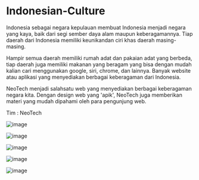 # Indonesian-Culture

Indonesia sebagai negara kepulauan membuat Indonesia menjadi negara yang kaya, baik dari segi sember daya alam maupun keberagamannya. Tiap daerah dari Indonesia memiliki keunikandan ciri khas daerah masing-masing.

Hampir semua daerah memiliki rumah adat dan pakaian adat yang berbeda, tiap daerah juga memiliki makanan yang beragam yang bisa dengan mudah kalian cari menggunakan google, siri, chrome, dan lainnya. Banyak website atau aplikasi yang menyediakan berbagai keberagaman dari Indonesia.

NeoTech menjadi salahsatu web yang menyediakan berbagai keberagaman negara kita. Dengan design web yang 'apik', NeoTech juga memberikan materi yang mudah dipahami oleh para pengunjung web.

Tim : NeoTech

![image](https://user-images.githubusercontent.com/70563202/135817375-77e21746-8c9b-4b3f-a96c-3af78c4a9e42.png)

![image](https://user-images.githubusercontent.com/70563202/135817441-09d93941-ca47-4d56-bfc6-98e7bdd9678c.png)

![image](https://user-images.githubusercontent.com/70563202/135817489-e7b7ee91-32b5-48f7-a851-84fba7976f9b.png)

![image](https://user-images.githubusercontent.com/70563202/135817560-173a596c-2572-4cd0-9ef0-6bd0bc1784aa.png)

![image](https://user-images.githubusercontent.com/70563202/135817599-615a403d-395e-47f8-b172-b8ed5a58b1e7.png)


